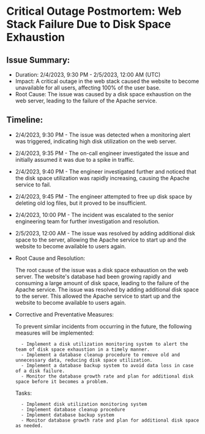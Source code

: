 # Critical Outage Postmortem: Web Stack Failure Due to Disk Space Exhaustion

## Issue Summary:

   * Duration: 2/4/2023, 9:30 PM - 2/5/2023, 12:00 AM (UTC)
   * Impact: A critical outage in the web stack caused the website to become unavailable for all users, affecting 100% of the user base.
   * Root Cause: The issue was caused by a disk space exhaustion on the web server, leading to the failure of the Apache service.

## Timeline:

   * 2/4/2023, 9:30 PM - The issue was detected when a monitoring alert was triggered, indicating high disk utilization on the web server.
   * 2/4/2023, 9:35 PM - The on-call engineer investigated the issue and initially assumed it was due to a spike in traffic.
   * 2/4/2023, 9:40 PM - The engineer investigated further and noticed that the disk space utilization was rapidly increasing, causing the Apache service to fail.
   * 2/4/2023, 9:45 PM - The engineer attempted to free up disk space by deleting old log files, but it proved to be insufficient.
   * 2/4/2023, 10:00 PM - The incident was escalated to the senior engineering team for further investigation and resolution.
   * 2/5/2023, 12:00 AM - The issue was resolved by adding additional disk space to the server, allowing the Apache service to start up and the website to become available to users again.

* Root Cause and Resolution:

    The root cause of the issue was a disk space exhaustion on the web server. The website's database had been growing rapidly and consuming a large amount of disk space, leading to the failure of the Apache service. The issue was resolved by adding additional disk space to the server. This allowed the Apache service to start up and the website to become available to users again.

* Corrective and Preventative Measures:

    To prevent similar incidents from occurring in the future, the following measures will be implemented:

        - Implement a disk utilization monitoring system to alert the team of disk space exhaustion in a timely manner.
        - Implement a database cleanup procedure to remove old and unnecessary data, reducing disk space utilization.
        - Implement a database backup system to avoid data loss in case of a disk failure.
        - Monitor the database growth rate and plan for additional disk space before it becomes a problem.

    Tasks:

        - Implement disk utilization monitoring system
        - Implement database cleanup procedure
        - Implement database backup system
        - Monitor database growth rate and plan for additional disk space as needed.